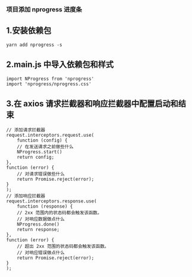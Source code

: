 ### 项目添加 nprogress 进度条

## 1.安装依赖包
    yarn add nprogress -s

## 2.main.js 中导入依赖包和样式
    import NProgress from 'nprogress'
    import 'nprogress/nprogress.css'

## 3.在 axios 请求拦截器和响应拦截器中配置启动和结束
    // 添加请求拦截器
    request.interceptors.request.use(
        function (config) {
        // 在发送请求之前做些什么
        NProgress.start()
        return config;
    },
    function (error) {
        // 对请求错误做些什么
        return Promise.reject(error);
    }
    );
    // 添加响应拦截器
    request.interceptors.response.use(
        function (response) {
        // 2xx 范围内的状态码都会触发该函数。
        // 对响应数据做点什么
        NProgress.done()
        return response;
    },
    function (error) {
        // 超出 2xx 范围的状态码都会触发该函数。
        // 对响应错误做点什么
        return Promise.reject(error);
    }
    );
